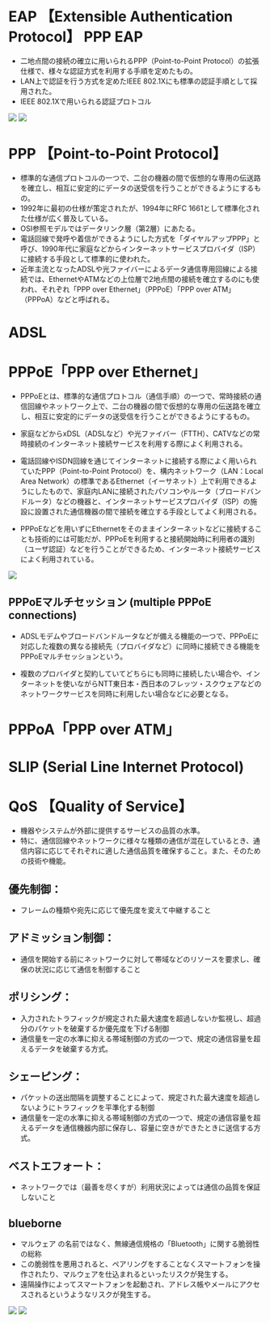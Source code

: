 # EAP 【Extensible Authentication Protocol】 PPP EAP
- 二地点間の接続の確立に用いられるPPP（Point-to-Point Protocol）の拡張仕様で、様々な認証方式を利用する手順を定めたもの。
- LAN上で認証を行う方式を定めたIEEE 802.1Xにも標準の認証手順として採用された。
- IEEE 802.1Xで用いられる認証プロトコル

![](../../PICTURE/Communication/EAP.png)
![](../../PICTURE/Communication/EAP_01.png)

# PPP 【Point-to-Point Protocol】
- 標準的な通信プロトコルの一つで、二台の機器の間で仮想的な専用の伝送路を確立し、相互に安定的にデータの送受信を行うことができるようにするもの。
- 1992年に最初の仕様が策定されたが、1994年にRFC 1661として標準化された仕様が広く普及している。
- OSI参照モデルではデータリンク層（第2層）にあたる。
- 電話回線で発呼や着信ができるようにした方式を「ダイヤルアップPPP」と呼び、1990年代に家庭などからインターネットサービスプロバイダ（ISP）に接続する手段として標準的に使われた。
- 近年主流となったADSLや光ファイバーによるデータ通信専用回線による接続では、EthernetやATMなどの上位層で2地点間の接続を確立するのにも使われ、それぞれ「PPP over Ethernet」（PPPoE）「PPP over ATM」（PPPoA）などと呼ばれる。

# ADSL


# PPPoE「PPP over Ethernet」
- PPPoEとは、標準的な通信プロトコル（通信手順）の一つで、常時接続の通信回線やネットワーク上で、二台の機器の間で仮想的な専用の伝送路を確立し、相互に安定的にデータの送受信を行うことができるようにするもの。
- 家庭などからxDSL（ADSLなど）や光ファイバー（FTTH）、CATVなどの常時接続のインターネット接続サービスを利用する際によく利用される。

- 電話回線やISDN回線を通じてインターネットに接続する際によく用いられていたPPP（Point-to-Point Protocol）を、構内ネットワーク（LAN：Local Area Network）の標準であるEthernet（イーサネット）上で利用できるようにしたもので、家庭内LANに接続されたパソコンやルータ（ブロードバンドルータ）などの機器と、インターネットサービスプロバイダ（ISP）の施設に設置された通信機器の間で接続を確立する手段としてよく利用される。

- PPPoEなどを用いずにEthernetをそのままインターネットなどに接続することも技術的には可能だが、PPPoEを利用すると接続開始時に利用者の識別（ユーザ認証）などを行うことができるため、インターネット接続サービスによく利用されている。



![](../../PICTURE/OTHER/PPPoE.png)


## PPPoEマルチセッション (multiple PPPoE connections)
- ADSLモデムやブロードバンドルータなどが備える機能の一つで、PPPoEに対応した複数の異なる接続先（プロバイダなど）に同時に接続できる機能をPPPoEマルチセッションという。

- 複数のプロバイダと契約していてどちらにも同時に接続したい場合や、インターネットを使いながらNTT東日本・西日本のフレッツ・スクウェアなどのネットワークサービスを同時に利用したい場合などに必要となる。


# PPPoA「PPP over ATM」

# SLIP (Serial Line Internet Protocol)



# QoS  【Quality of Service】
- 機器やシステムが外部に提供するサービスの品質の水準。
- 特に、通信回線やネットワークに様々な種類の通信が混在しているとき、通信内容に応じてそれぞれに適した通信品質を確保すること。また、そのための技術や機能。

## 優先制御：
- フレームの種類や宛先に応じて優先度を変えて中継すること
## アドミッション制御：
- 通信を開始する前にネットワークに対して帯域などのリソースを要求し、確保の状況に応じて通信を制御すること
## ポリシング：
- 入力されたトラフィックが規定された最大速度を超過しないか監視し、超過分のパケットを破棄するか優先度を下げる制御
- 通信量を一定の水準に抑える帯域制御の方式の一つで、規定の通信容量を超えるデータを破棄する方式。

## シェーピング：
- パケットの送出間隔を調整することによって、規定された最大速度を超過しないようにトラフィックを平準化する制御
- 通信量を一定の水準に抑える帯域制御の方式の一つで、規定の通信容量を超えるデータを通信機器内部に保存し、容量に空きができたときに送信する方式。

## ベストエフォート：
- ネットワークでは（最善を尽くすが）利用状況によっては通信の品質を保証しないこと






## blueborne
- マルウェア の名前ではなく、無線通信規格の「Bluetooth」に関する脆弱性の総称
- この脆弱性を悪用されると、ペアリングをすることなくスマートフォンを操作されたり、マルウェアを仕込まれるといったリスクが発生する。
- 遠隔操作によってスマートフォンを起動され、アドレス帳やメールにアクセスされるというようなリスクが発生する。


![](../../PICTURE/Communication/blueborne_01.png)
![](../../PICTURE/Communication/blueborne_02.png)
